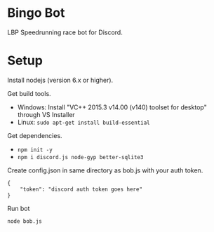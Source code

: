 # Bingo Bot

LBP Speedrunning race bot for Discord.

# Setup

Install nodejs (version 6.x or higher).

Get build tools.
* Windows: Install "VC++ 2015.3 v14.00 (v140) toolset for desktop" through VS Installer
* Linux: `sudo apt-get install build-essential`

Get dependencies.

* `npm init -y`
* `npm i discord.js node-gyp better-sqlite3`

Create config.json in same directory as bob.js with your auth token.

```
{
    "token": "discord auth token goes here"
}
```

Run bot

```
node bob.js
```